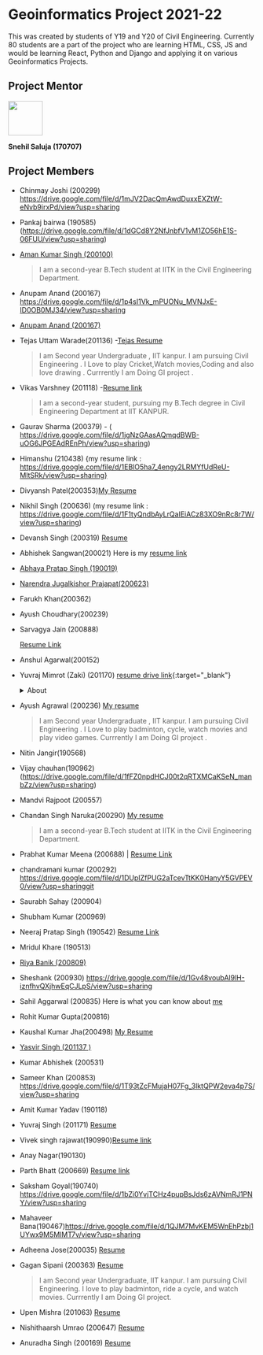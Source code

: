 # Geoinformatics Project 2021-22

This was created by students of Y19 and Y20 of Civil Engineering. Currently 80 students are a part of the project who are learning HTML, CSS, JS and would be learning React, Python and Django and applying it on various Geoinformatics Projects.

## Project Mentor

<code><img src="https://avatars.githubusercontent.com/u/86979316?v=4" width="70"></code>

**Snehil Saluja (170707)**

## Project Members

- Chinmay Joshi (200299) https://drive.google.com/file/d/1mJV2DacQmAwdDuxxEXZtW-eNvb9irxPd/view?usp=sharing

- Pankaj bairwa (190585) (https://drive.google.com/file/d/1dGCd8Y2NfJnbfV1vM1ZO56hE1S-06FUU/view?usp=sharing)

- [Aman Kumar Singh (200100)](https://amanks-20.github.io/GI_Project_Resume/)
  > I am a second-year B.Tech student at IITK in the Civil Engineering Department.
- Anupam Anand (200167)
  https://drive.google.com/file/d/1p4sI1Vk_mPUONu_MVNJxE-ID0OB0MJ34/view?usp=sharing

- [Anupam Anand (200167)](https://drive.google.com/file/d/1p4sI1Vk_mPUONu_MVNJxE-ID0OB0MJ34/view?usp=sharing)

- Tejas Uttam Warade(201136) -[Tejas Resume](https://drive.google.com/file/d/17EXKKW8Z9qYtHIJhNzMs6kx16J6aUbJP/view?usp=sharing)

  > I am Second year Undergraduate , IIT kanpur. I am pursuing Civil Engineering .
  > I Love to play Cricket,Watch movies,Coding and also love drawing .
  > Currrently I am Doing GI project .

- Vikas Varshney (201118) -[Resume link](https://drive.google.com/file/d/1ILtPVm-Kg8rLMmWJCxoIsKaKSErkXKFA/view?usp=sharing)

  > I am a second-year student, pursuing my B.Tech degree in Civil Engineering Department at IIT KANPUR.

- Gaurav Sharma (200379) - ( https://drive.google.com/file/d/1jgNzGAasAQmqdBWB-uOG6JPGEAdREnPh/view?usp=sharing)

- Himanshu (210438)
  {my resume link : https://drive.google.com/file/d/1EBlO5ha7_4engy2LRMYfUdReU-MltSRk/view?usp=sharing}

- Divyansh Patel(200353)[My Resume](https://drive.google.com/file/d/193XE-C3DVIorGw1WG4RQy_K9HoB-aRTp/view?usp=sharing)

- Nikhil Singh (200636)
  (my resume link : https://drive.google.com/file/d/1F1tyQndbAyLrQaIEiACz83XO9nRc8r7W/view?usp=sharing)

- Devansh Singh (200319) [Resume](https://drive.google.com/file/d/1fPFgUAAfZsBgON3MA2myhk8ojRfUgt0n/view?usp=sharing)

- Abhishek Sangwan(200021) Here is my [resume link](https://drive.google.com/file/d/1-igkARvEBN9q_FNoooMTC134hOJNDgiJ/view?usp=sharing)

- [Abhaya Pratap Singh (190019)](https://drive.google.com/file/d/1tDHCM_zS5plcAhn1CY3C86Juf31Px6Tg/view?usp=sharing)

- [Narendra Jugalkishor Prajapat(200623)](https://drive.google.com/file/d/1r5nQ85If6r-4BVNuspXiNGi-VxZIPeX_/view?usp=sharing)

- Farukh Khan(200362)

- Ayush Choudhary(200239)

- Sarvagya Jain (200888)

  [Resume Link](https://drive.google.com/file/d/1lCJagqwvorxojJ5PNaMe8RV0DdGXPnDu/view?usp=sharing)

- Anshul Agarwal(200152)

- Yuvraj Mimrot (Zaki) (201170)
  [resume drive link](https://drive.google.com/file/d/17FZWgH0-5KEvVzUK3ZAulg3bw4zoXewG/view?usp=sharing){:target="_blank"}
  <details><summary>About</summary>

  1. Sophomore , IITK'24
  2. CE
  3. Loves to watch Anime

  </details>

- Ayush Agrawal (200236) [My resume](https://drive.google.com/file/d/1uB4tKSDd4G1M1djiE5XxPD8EEEG0kYp3/view?usp=sharing)

  > I am Second year Undergraduate , IIT kanpur. I am pursuing Civil Engineering .
  > I Love to play badminton, cycle, watch movies and play video games.
  > Currrently I am Doing GI project .

- Nitin Jangir(190568)

- Vijay chauhan(190962)(https://drive.google.com/file/d/1fFZ0npdHCJ00t2qRTXMCaKSeN_manbZz/view?usp=sharing)

- Mandvi Rajpoot (200557)

- Chandan Singh Naruka(200290) [My resume](https://drive.google.com/file/d/16qcXrT6Eo93mkCoeIYthFb4B5fiebXYA/view?usp=sharing)

  > I am a second-year B.Tech student at IITK in the Civil Engineering Department.

- Prabhat Kumar Meena (200688) | [Resume Link](https://drive.google.com/file/d/1e4u5KwgAiNYbBG875S1VtIH5HAM3xryg/view?usp=sharing)

- chandramani kumar (200292) https://drive.google.com/file/d/1DUpIZfPUG2aTcevTtKK0HanyY5GVPEV0/view?usp=sharinggit

- Saurabh Sahay (200904)

- Shubham Kumar (200969)

- Neeraj Pratap Singh (190542) [Resume Link](https://drive.google.com/file/d/1p9GfxqEAnh_SqRimSOJG6BmtRxdLhzyl/view?usp=sharing)

- Mridul Khare (190513)

- [Riya Banik (200809)](https://drive.google.com/file/d/1LCjo1HjDxm26GbAfJC5ApistPhlijgce/view?usp=sharing)

- Sheshank (200930) https://drive.google.com/file/d/1Gv48voubAl9lH-iznfhvQXjhwEqCJLpS/view?usp=sharing

- Sahil Aggarwal (200835) Here is what you can know about [me](https://i.ytimg.com/vi/cAYMdVjM6_A/maxresdefault.jpg)

- Rohit Kumar Gupta(200816)

- Kaushal Kumar Jha(200498) [My Resume](https://drive.google.com/file/d/1qxpPeHLSjecauu5AifMIwbPmr6bgKI4E/view?usp=sharing)

- [Yasvir Singh (201137 )](https://drive.google.com/file/d/1hxgg8y24ZkdCXbHRNIlOVRY3yFZqDQxw/view?usp=sharing)

- Kumar Abhishek (200531)

- Sameer Khan (200853) https://drive.google.com/file/d/1T93tZcFMujaH07Fg_3lktQPW2eva4p7S/view?usp=sharing

- Amit Kumar Yadav (190118)

- Yuvraj Singh (201171) [Resume](https://drive.google.com/file/d/1VdjtgLpIlk64ap9_5OOr8rnsYKkd4fBc/view?usp=sharing)

- Vivek singh rajawat(190990)[Resume link](https://drive.google.com/file/d/1lsvC2RLoMRpqpQKE48TOpMHytUsInLpt/view?usp=sharing)

- Anay Nagar(190130)

- Parth Bhatt (200669) [Resume link](https://drive.google.com/drive/folders/1a3cx27mhuMjAa100a16ANW0eMqZXh71V)

- Saksham Goyal(190740) https://drive.google.com/file/d/1bZi0YvjTCHz4pupBsJds6zAVNmRJ1PNY/view?usp=sharing

- Mahaveer Bana(190467)https://drive.google.com/file/d/1QJM7MvKEM5WnEhPzbj1UYwx9M5MlMT7v/view?usp=sharing

- Adheena Jose(200035) <a href="https://drive.google.com/file/d/1mVUWHN1iGrfThmykHKejaYySocsQ36YE/view?usp=sharing">Resume</a>

- Gagan Sipani (200363) [Resume](https://drive.google.com/file/d/133W96I3pPU6VMmZBSvMkdStK90c9ycVK/view?usp=sharing)

  > I am Second year Undergraduate, IIT kanpur. I am pursuing Civil Engineering.
  > I love to play badminton, ride a cycle, and watch movies.
  > Currrently I am Doing GI project.

- Upen Mishra (201063) <a href="https://drive.google.com/file/d/1T-RkTeoSL-i55FDw02VyBU2ure_hCDHx/view?usp=sharing">Resume</a>

- Nishithaarsh Umrao (200647) [Resume](https://drive.google.com/drive/folders/1m4rzwG5oBU-022xoLgEL3vRMUD7oQgUx?usp=sharing)

- Anuradha Singh (200169) [Resume](https://drive.google.com/file/d/1qnqv5FvYcXHSUZWIuXFNJgKenkuT7A_3/view?usp=sharing)